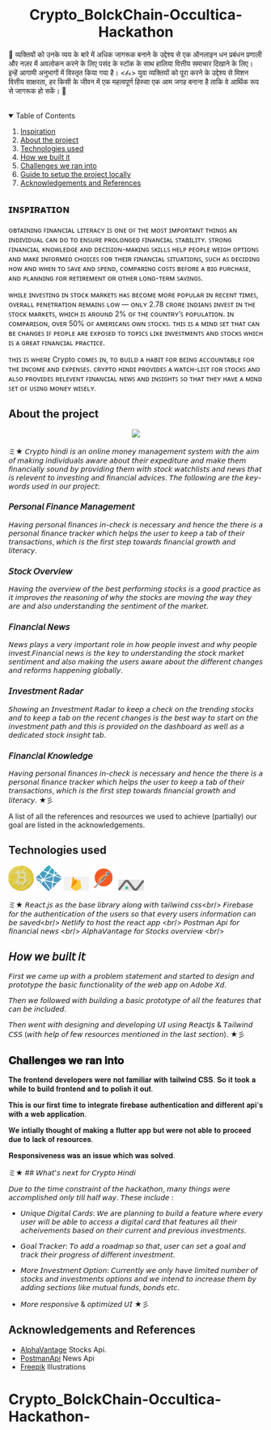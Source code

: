 <!-- PROJECT LOGO -->
<h1 align="center"> 
Crypto_BolckChain-Occultica-Hackathon </h1>

🎀  व्यक्तियों को उनके व्यय के बारे में अधिक जागरूक बनाने के उद्देश्य से एक ऑनलाइन धन प्रबंधन प्रणाली और नज़र में अवलोकन करने के लिए पसंद के स्टॉक के साथ हालिया वित्तीय समाचार दिखाने के लिए। इन्हें आगामी अनुभागों में विस्तृत किया गया है। <𝒷𝓇>
युवा व्यक्तियों को पूरा करने के उद्देश्य से मिशन वित्तीय साक्षरता, हर किसी के जीवन में एक महत्वपूर्ण हिस्सा एक आम जगह बनाना है ताकि वे आर्थिक रूप से जागरूक हो सकें।  🎀   

<br/>



<!-- TABLE OF CONTENTS -->
<details open="open">
  <summary>Table of Contents</summary>
  <ol>
    <li><a href="#inspiration">Inspiration</a></li>
    <li><a href="#about-the-project">About the project</a></li>
    <li><a href="#technologies-used">Technologies used</a></li>
    <li><a href="#how-we-built-it">How we built it</a></li>
    <li><a href="#challenges-we-ran-into">Challenges we ran into</a></li>
    <li><a href="#guide-to-setup-the-project-locally">Guide to setup the project locally</a></li>
    <li><a href="#acknowledgements-and-references">Acknowledgements and References</a></li>
  </ol>
</details>



## ɪɴꜱᴘɪʀᴀᴛɪᴏɴ
ᴏʙᴛᴀɪɴɪɴɢ ꜰɪɴᴀɴᴄɪᴀʟ ʟɪᴛᴇʀᴀᴄʏ ɪꜱ ᴏɴᴇ ᴏꜰ ᴛʜᴇ ᴍᴏꜱᴛ ɪᴍᴘᴏʀᴛᴀɴᴛ ᴛʜɪɴɢꜱ ᴀɴ ɪɴᴅɪᴠɪᴅᴜᴀʟ ᴄᴀɴ ᴅᴏ ᴛᴏ ᴇɴꜱᴜʀᴇ ᴘʀᴏʟᴏɴɢᴇᴅ ꜰɪɴᴀɴᴄɪᴀʟ ꜱᴛᴀʙɪʟɪᴛʏ. 
ꜱᴛʀᴏɴɢ ꜰɪɴᴀɴᴄɪᴀʟ ᴋɴᴏᴡʟᴇᴅɢᴇ ᴀɴᴅ ᴅᴇᴄɪꜱɪᴏɴ-ᴍᴀᴋɪɴɢ ꜱᴋɪʟʟꜱ ʜᴇʟᴘ ᴘᴇᴏᴘʟᴇ ᴡᴇɪɢʜ ᴏᴘᴛɪᴏɴꜱ ᴀɴᴅ ᴍᴀᴋᴇ ɪɴꜰᴏʀᴍᴇᴅ ᴄʜᴏɪᴄᴇꜱ ꜰᴏʀ ᴛʜᴇɪʀ ꜰɪɴᴀɴᴄɪᴀʟ ꜱɪᴛᴜᴀᴛɪᴏɴꜱ, ꜱᴜᴄʜ ᴀꜱ ᴅᴇᴄɪᴅɪɴɢ ʜᴏᴡ ᴀɴᴅ ᴡʜᴇɴ ᴛᴏ ꜱᴀᴠᴇ ᴀɴᴅ ꜱᴘᴇɴᴅ, ᴄᴏᴍᴘᴀʀɪɴɢ ᴄᴏꜱᴛꜱ ʙᴇꜰᴏʀᴇ ᴀ ʙɪɢ ᴘᴜʀᴄʜᴀꜱᴇ, ᴀɴᴅ ᴘʟᴀɴɴɪɴɢ ꜰᴏʀ ʀᴇᴛɪʀᴇᴍᴇɴᴛ ᴏʀ ᴏᴛʜᴇʀ ʟᴏɴɢ-ᴛᴇʀᴍ ꜱᴀᴠɪɴɢꜱ. 

ᴡʜɪʟᴇ ɪɴᴠᴇꜱᴛɪɴɢ ɪɴ ꜱᴛᴏᴄᴋ ᴍᴀʀᴋᴇᴛꜱ ʜᴀꜱ ʙᴇᴄᴏᴍᴇ ᴍᴏʀᴇ ᴘᴏᴘᴜʟᴀʀ ɪɴ ʀᴇᴄᴇɴᴛ ᴛɪᴍᴇꜱ, ᴏᴠᴇʀᴀʟʟ ᴘᴇɴᴇᴛʀᴀᴛɪᴏɴ ʀᴇᴍᴀɪɴꜱ ʟᴏᴡ — ᴏɴʟʏ 2.78 ᴄʀᴏʀᴇ ɪɴᴅɪᴀɴꜱ ɪɴᴠᴇꜱᴛ ɪɴ ᴛʜᴇ ꜱᴛᴏᴄᴋ ᴍᴀʀᴋᴇᴛꜱ, ᴡʜɪᴄʜ ɪꜱ ᴀʀᴏᴜɴᴅ 2% ᴏꜰ ᴛʜᴇ ᴄᴏᴜɴᴛʀʏ’ꜱ ᴘᴏᴘᴜʟᴀᴛɪᴏɴ. ɪɴ ᴄᴏᴍᴘᴀʀɪꜱᴏɴ, ᴏᴠᴇʀ 50% ᴏꜰ ᴀᴍᴇʀɪᴄᴀɴꜱ ᴏᴡɴ ꜱᴛᴏᴄᴋꜱ. ᴛʜɪꜱ ɪꜱ ᴀ ᴍɪɴᴅ ꜱᴇᴛ ᴛʜᴀᴛ ᴄᴀɴ ʙᴇ ᴄʜᴀɴɢᴇꜱ ɪꜰ ᴘᴇᴏᴘʟᴇ ᴀʀᴇ ᴇxᴘᴏꜱᴇᴅ ᴛᴏ ᴛᴏᴘɪᴄꜱ ʟɪᴋᴇ ɪɴᴠᴇꜱᴛᴍᴇɴᴛꜱ ᴀɴᴅ ꜱᴛᴏᴄᴋꜱ ᴡʜɪᴄʜ ɪꜱ ᴀ ɢʀᴇᴀᴛ ꜰɪɴᴀɴᴄɪᴀʟ ᴘʀᴀᴄᴛɪᴄᴇ. 

ᴛʜɪꜱ ɪꜱ ᴡʜᴇʀᴇ Crypto ᴄᴏᴍᴇꜱ ɪɴ, ᴛᴏ ʙᴜɪʟᴅ ᴀ ʜᴀʙɪᴛ ꜰᴏʀ ʙᴇɪɴɢ ᴀᴄᴄᴏᴜɴᴛᴀʙʟᴇ ꜰᴏʀ ᴛʜᴇ ɪɴᴄᴏᴍᴇ ᴀɴᴅ ᴇxᴘᴇɴꜱᴇꜱ.
ᴄʀʏᴘᴛᴏ ʜɪɴᴅɪ ᴘʀᴏᴠɪᴅᴇꜱ ᴀ ᴡᴀᴛᴄʜ-ʟɪꜱᴛ ꜰᴏʀ ꜱᴛᴏᴄᴋꜱ ᴀɴᴅ ᴀʟꜱᴏ ᴘʀᴏᴠɪᴅᴇꜱ ʀᴇʟᴇᴠᴇɴᴛ ꜰɪɴᴀɴᴄɪᴀʟ ɴᴇᴡꜱ ᴀɴᴅ ɪɴꜱɪɢʜᴛꜱ ꜱᴏ ᴛʜᴀᴛ ᴛʜᴇʏ ʜᴀᴠᴇ ᴀ ᴍɪɴᴅ ꜱᴇᴛ ᴏꜰ ᴜꜱɪɴɢ ᴍᴏɴᴇʏ ᴡɪꜱᴇʟʏ.

## About the project

<p align="center">
  <img src="src/Assets/img/readmeLaptop.png">
<p align="center">
    
ミ★ 𝘊𝘳𝘺𝘱𝘵𝘰 𝘩𝘪𝘯𝘥𝘪 𝘪𝘴 𝘢𝘯 𝘰𝘯𝘭𝘪𝘯𝘦 𝘮𝘰𝘯𝘦𝘺 𝘮𝘢𝘯𝘢𝘨𝘦𝘮𝘦𝘯𝘵 𝘴𝘺𝘴𝘵𝘦𝘮 𝘸𝘪𝘵𝘩 𝘵𝘩𝘦 𝘢𝘪𝘮 𝘰𝘧 𝘮𝘢𝘬𝘪𝘯𝘨 𝘪𝘯𝘥𝘪𝘷𝘪𝘥𝘶𝘢𝘭𝘴 𝘢𝘸𝘢𝘳𝘦 𝘢𝘣𝘰𝘶𝘵 𝘵𝘩𝘦𝘪𝘳 𝘦𝘹𝘱𝘦𝘥𝘪𝘵𝘶𝘳𝘦 𝘢𝘯𝘥 𝘮𝘢𝘬𝘦 𝘵𝘩𝘦𝘮 𝘧𝘪𝘯𝘢𝘯𝘤𝘪𝘢𝘭𝘭𝘺 𝘴𝘰𝘶𝘯𝘥 𝘣𝘺 𝘱𝘳𝘰𝘷𝘪𝘥𝘪𝘯𝘨 𝘵𝘩𝘦𝘮 𝘸𝘪𝘵𝘩 𝘴𝘵𝘰𝘤𝘬 𝘸𝘢𝘵𝘤𝘩𝘭𝘪𝘴𝘵𝘴 𝘢𝘯𝘥 𝘯𝘦𝘸𝘴 𝘵𝘩𝘢𝘵 𝘪𝘴 𝘳𝘦𝘭𝘦𝘷𝘦𝘯𝘵 𝘵𝘰 𝘪𝘯𝘷𝘦𝘴𝘵𝘪𝘯𝘨 𝘢𝘯𝘥 𝘧𝘪𝘯𝘢𝘯𝘤𝘪𝘢𝘭 𝘢𝘥𝘷𝘪𝘤𝘦𝘴. 𝘛𝘩𝘦 𝘧𝘰𝘭𝘭𝘰𝘸𝘪𝘯𝘨 𝘢𝘳𝘦 𝘵𝘩𝘦 𝘬𝘦𝘺-𝘸𝘰𝘳𝘥𝘴 𝘶𝘴𝘦𝘥 𝘪𝘯 𝘰𝘶𝘳 𝘱𝘳𝘰𝘫𝘦𝘤𝘵:

### 𝘗𝘦𝘳𝘴𝘰𝘯𝘢𝘭 𝘍𝘪𝘯𝘢𝘯𝘤𝘦 𝘔𝘢𝘯𝘢𝘨𝘦𝘮𝘦𝘯𝘵
𝘏𝘢𝘷𝘪𝘯𝘨 𝘱𝘦𝘳𝘴𝘰𝘯𝘢𝘭 𝘧𝘪𝘯𝘢𝘯𝘤𝘦𝘴 𝘪𝘯-𝘤𝘩𝘦𝘤𝘬 𝘪𝘴 𝘯𝘦𝘤𝘦𝘴𝘴𝘢𝘳𝘺 𝘢𝘯𝘥 𝘩𝘦𝘯𝘤𝘦 𝘵𝘩𝘦 𝘵𝘩𝘦𝘳𝘦 𝘪𝘴 𝘢 𝘱𝘦𝘳𝘴𝘰𝘯𝘢𝘭 𝘧𝘪𝘯𝘢𝘯𝘤𝘦 𝘵𝘳𝘢𝘤𝘬𝘦𝘳 𝘸𝘩𝘪𝘤𝘩 𝘩𝘦𝘭𝘱𝘴 𝘵𝘩𝘦 𝘶𝘴𝘦𝘳 𝘵𝘰 𝘬𝘦𝘦𝘱 𝘢 𝘵𝘢𝘣 𝘰𝘧 𝘵𝘩𝘦𝘪𝘳 𝘵𝘳𝘢𝘯𝘴𝘢𝘤𝘵𝘪𝘰𝘯𝘴, 𝘸𝘩𝘪𝘤𝘩 𝘪𝘴 𝘵𝘩𝘦 𝘧𝘪𝘳𝘴𝘵 𝘴𝘵𝘦𝘱 𝘵𝘰𝘸𝘢𝘳𝘥𝘴 𝘧𝘪𝘯𝘢𝘯𝘤𝘪𝘢𝘭 𝘨𝘳𝘰𝘸𝘵𝘩 𝘢𝘯𝘥 𝘭𝘪𝘵𝘦𝘳𝘢𝘤𝘺.
      
### 𝘚𝘵𝘰𝘤𝘬 𝘖𝘷𝘦𝘳𝘷𝘪𝘦𝘸
𝘏𝘢𝘷𝘪𝘯𝘨 𝘵𝘩𝘦 𝘰𝘷𝘦𝘳𝘷𝘪𝘦𝘸 𝘰𝘧 𝘵𝘩𝘦 𝘣𝘦𝘴𝘵 𝘱𝘦𝘳𝘧𝘰𝘳𝘮𝘪𝘯𝘨 𝘴𝘵𝘰𝘤𝘬𝘴 𝘪𝘴 𝘢 𝘨𝘰𝘰𝘥 𝘱𝘳𝘢𝘤𝘵𝘪𝘤𝘦 𝘢𝘴 𝘪𝘵 𝘪𝘮𝘱𝘳𝘰𝘷𝘦𝘴 𝘵𝘩𝘦 𝘳𝘦𝘢𝘴𝘰𝘯𝘪𝘯𝘨 𝘰𝘧 𝘸𝘩𝘺 𝘵𝘩𝘦 𝘴𝘵𝘰𝘤𝘬𝘴 𝘢𝘳𝘦 𝘮𝘰𝘷𝘪𝘯𝘨 𝘵𝘩𝘦 𝘸𝘢𝘺 𝘵𝘩𝘦𝘺 𝘢𝘳𝘦 𝘢𝘯𝘥 𝘢𝘭𝘴𝘰 𝘶𝘯𝘥𝘦𝘳𝘴𝘵𝘢𝘯𝘥𝘪𝘯𝘨 𝘵𝘩𝘦 𝘴𝘦𝘯𝘵𝘪𝘮𝘦𝘯𝘵 𝘰𝘧 𝘵𝘩𝘦 𝘮𝘢𝘳𝘬𝘦𝘵.
      
### 𝘍𝘪𝘯𝘢𝘯𝘤𝘪𝘢𝘭 𝘕𝘦𝘸𝘴
𝘕𝘦𝘸𝘴 𝘱𝘭𝘢𝘺𝘴 𝘢 𝘷𝘦𝘳𝘺 𝘪𝘮𝘱𝘰𝘳𝘵𝘢𝘯𝘵 𝘳𝘰𝘭𝘦 𝘪𝘯 𝘩𝘰𝘸 𝘱𝘦𝘰𝘱𝘭𝘦 𝘪𝘯𝘷𝘦𝘴𝘵 𝘢𝘯𝘥 𝘸𝘩𝘺 𝘱𝘦𝘰𝘱𝘭𝘦 𝘪𝘯𝘷𝘦𝘴𝘵.𝘍𝘪𝘯𝘢𝘯𝘤𝘪𝘢𝘭 𝘯𝘦𝘸𝘴 𝘪𝘴 𝘵𝘩𝘦 𝘬𝘦𝘺 𝘵𝘰 𝘶𝘯𝘥𝘦𝘳𝘴𝘵𝘢𝘯𝘥𝘪𝘯𝘨 𝘵𝘩𝘦 𝘴𝘵𝘰𝘤𝘬 𝘮𝘢𝘳𝘬𝘦𝘵 𝘴𝘦𝘯𝘵𝘪𝘮𝘦𝘯𝘵 𝘢𝘯𝘥 𝘢𝘭𝘴𝘰 𝘮𝘢𝘬𝘪𝘯𝘨 𝘵𝘩𝘦 𝘶𝘴𝘦𝘳𝘴 𝘢𝘸𝘢𝘳𝘦 𝘢𝘣𝘰𝘶𝘵 𝘵𝘩𝘦 𝘥𝘪𝘧𝘧𝘦𝘳𝘦𝘯𝘵 𝘤𝘩𝘢𝘯𝘨𝘦𝘴 𝘢𝘯𝘥 𝘳𝘦𝘧𝘰𝘳𝘮𝘴 𝘩𝘢𝘱𝘱𝘦𝘯𝘪𝘯𝘨 𝘨𝘭𝘰𝘣𝘢𝘭𝘭𝘺.
    
### 𝘐𝘯𝘷𝘦𝘴𝘵𝘮𝘦𝘯𝘵 𝘙𝘢𝘥𝘢𝘳
𝘚𝘩𝘰𝘸𝘪𝘯𝘨 𝘢𝘯 𝘐𝘯𝘷𝘦𝘴𝘵𝘮𝘦𝘯𝘵 𝘙𝘢𝘥𝘢𝘳 𝘵𝘰 𝘬𝘦𝘦𝘱 𝘢 𝘤𝘩𝘦𝘤𝘬 𝘰𝘯 𝘵𝘩𝘦 𝘵𝘳𝘦𝘯𝘥𝘪𝘯𝘨 𝘴𝘵𝘰𝘤𝘬𝘴 𝘢𝘯𝘥 𝘵𝘰 𝘬𝘦𝘦𝘱 𝘢 𝘵𝘢𝘣 𝘰𝘯 𝘵𝘩𝘦 𝘳𝘦𝘤𝘦𝘯𝘵 𝘤𝘩𝘢𝘯𝘨𝘦𝘴 𝘪𝘴 𝘵𝘩𝘦 𝘣𝘦𝘴𝘵 𝘸𝘢𝘺 𝘵𝘰 𝘴𝘵𝘢𝘳𝘵 𝘰𝘯 𝘵𝘩𝘦 𝘪𝘯𝘷𝘦𝘴𝘵𝘮𝘦𝘯𝘵 𝘱𝘢𝘵𝘩 𝘢𝘯𝘥 𝘵𝘩𝘪𝘴 𝘪𝘴 𝘱𝘳𝘰𝘷𝘪𝘥𝘦𝘥 𝘰𝘯 𝘵𝘩𝘦 𝘥𝘢𝘴𝘩𝘣𝘰𝘢𝘳𝘥 𝘢𝘴 𝘸𝘦𝘭𝘭 𝘢𝘴 𝘢 𝘥𝘦𝘥𝘪𝘤𝘢𝘵𝘦𝘥 𝘴𝘵𝘰𝘤𝘬 𝘪𝘯𝘴𝘪𝘨𝘩𝘵 𝘵𝘢𝘣.    

### 𝘍𝘪𝘯𝘢𝘯𝘤𝘪𝘢𝘭 𝘒𝘯𝘰𝘸𝘭𝘦𝘥𝘨𝘦
𝘏𝘢𝘷𝘪𝘯𝘨 𝘱𝘦𝘳𝘴𝘰𝘯𝘢𝘭 𝘧𝘪𝘯𝘢𝘯𝘤𝘦𝘴 𝘪𝘯-𝘤𝘩𝘦𝘤𝘬 𝘪𝘴 𝘯𝘦𝘤𝘦𝘴𝘴𝘢𝘳𝘺 𝘢𝘯𝘥 𝘩𝘦𝘯𝘤𝘦 𝘵𝘩𝘦 𝘵𝘩𝘦𝘳𝘦 𝘪𝘴 𝘢 𝘱𝘦𝘳𝘴𝘰𝘯𝘢𝘭 𝘧𝘪𝘯𝘢𝘯𝘤𝘦 𝘵𝘳𝘢𝘤𝘬𝘦𝘳 𝘸𝘩𝘪𝘤𝘩 𝘩𝘦𝘭𝘱𝘴 𝘵𝘩𝘦 𝘶𝘴𝘦𝘳 𝘵𝘰 𝘬𝘦𝘦𝘱 𝘢 𝘵𝘢𝘣 𝘰𝘧 𝘵𝘩𝘦𝘪𝘳 𝘵𝘳𝘢𝘯𝘴𝘢𝘤𝘵𝘪𝘰𝘯𝘴, 𝘸𝘩𝘪𝘤𝘩 𝘪𝘴 𝘵𝘩𝘦 𝘧𝘪𝘳𝘴𝘵 𝘴𝘵𝘦𝘱 𝘵𝘰𝘸𝘢𝘳𝘥𝘴 𝘧𝘪𝘯𝘢𝘯𝘤𝘪𝘢𝘭 𝘨𝘳𝘰𝘸𝘵𝘩 𝘢𝘯𝘥 𝘭𝘪𝘵𝘦𝘳𝘢𝘤𝘺. ★彡

A list of all the references and resources we used to achieve (partially) our goal are listed in the acknowledgements.
## Technologies used
    
<p align="center" float="left">
      
<a href="https://www.react.org/"><img src="src/Assets/img/react.png"  width="10%" height="10%"></a>
<a href="https://www.netlify.com/"><img src="src/Assets/img/netlify.png"  width="10%" height="10%"></a>
<a href="https://firebase.google.com/"><img src="src/Assets/img/firebase.png"  width="10%" height="10%"></a>
<a href="https://www.postman.com/product/api-repository/"><img src="src/Assets/img/postman.png"  width="10%" height="10%"></a>
<a href="https://www.alphavantage.co/"><img src="src/Assets/img/alphavantage.png"  width="10%" height="10%"></a>                                                                                                 
</p>

    
ミ★ 𝘙𝘦𝘢𝘤𝘵.𝘫𝘴 𝘢𝘴 𝘵𝘩𝘦 𝘣𝘢𝘴𝘦 𝘭𝘪𝘣𝘳𝘢𝘳𝘺 𝘢𝘭𝘰𝘯𝘨 𝘸𝘪𝘵𝘩 𝘵𝘢𝘪𝘭𝘸𝘪𝘯𝘥 𝘤𝘴𝘴<𝘣𝘳/>
𝘍𝘪𝘳𝘦𝘣𝘢𝘴𝘦 𝘧𝘰𝘳 𝘵𝘩𝘦 𝘢𝘶𝘵𝘩𝘦𝘯𝘵𝘪𝘤𝘢𝘵𝘪𝘰𝘯 𝘰𝘧 𝘵𝘩𝘦 𝘶𝘴𝘦𝘳𝘴 𝘴𝘰 𝘵𝘩𝘢𝘵 𝘦𝘷𝘦𝘳𝘺 𝘶𝘴𝘦𝘳𝘴 𝘪𝘯𝘧𝘰𝘳𝘮𝘢𝘵𝘪𝘰𝘯 𝘤𝘢𝘯 𝘣𝘦 𝘴𝘢𝘷𝘦𝘥<𝘣𝘳/>
𝘕𝘦𝘵𝘭𝘪𝘧𝘺 𝘵𝘰 𝘩𝘰𝘴𝘵 𝘵𝘩𝘦 𝘳𝘦𝘢𝘤𝘵 𝘢𝘱𝘱 <𝘣𝘳/>
𝘗𝘰𝘴𝘵𝘮𝘢𝘯 𝘈𝘱𝘪 𝘧𝘰𝘳 𝘧𝘪𝘯𝘢𝘯𝘤𝘪𝘢𝘭 𝘯𝘦𝘸𝘴 <𝘣𝘳/>
𝘈𝘭𝘱𝘩𝘢𝘝𝘢𝘯𝘵𝘢𝘨𝘦 𝘧𝘰𝘳 𝘚𝘵𝘰𝘤𝘬𝘴 𝘰𝘷𝘦𝘳𝘷𝘪𝘦𝘸 <𝘣𝘳/>


## 𝘏𝘰𝘸 𝘸𝘦 𝘣𝘶𝘪𝘭𝘵 𝘪𝘵

𝘍𝘪𝘳𝘴𝘵 𝘸𝘦 𝘤𝘢𝘮𝘦 𝘶𝘱 𝘸𝘪𝘵𝘩 𝘢 𝘱𝘳𝘰𝘣𝘭𝘦𝘮 𝘴𝘵𝘢𝘵𝘦𝘮𝘦𝘯𝘵 𝘢𝘯𝘥 𝘴𝘵𝘢𝘳𝘵𝘦𝘥 𝘵𝘰 𝘥𝘦𝘴𝘪𝘨𝘯 𝘢𝘯𝘥 𝘱𝘳𝘰𝘵𝘰𝘵𝘺𝘱𝘦 𝘵𝘩𝘦 𝘣𝘢𝘴𝘪𝘤 𝘧𝘶𝘯𝘤𝘵𝘪𝘰𝘯𝘢𝘭𝘪𝘵𝘺 𝘰𝘧 𝘵𝘩𝘦 𝘸𝘦𝘣 𝘢𝘱𝘱 𝘰𝘯 𝘈𝘥𝘰𝘣𝘦 𝘟𝘥.

𝘛𝘩𝘦𝘯 𝘸𝘦 𝘧𝘰𝘭𝘭𝘰𝘸𝘦𝘥 𝘸𝘪𝘵𝘩 𝘣𝘶𝘪𝘭𝘥𝘪𝘯𝘨 𝘢 𝘣𝘢𝘴𝘪𝘤 𝘱𝘳𝘰𝘵𝘰𝘵𝘺𝘱𝘦 𝘰𝘧 𝘢𝘭𝘭 𝘵𝘩𝘦 𝘧𝘦𝘢𝘵𝘶𝘳𝘦𝘴 𝘵𝘩𝘢𝘵 𝘤𝘢𝘯 𝘣𝘦 𝘪𝘯𝘤𝘭𝘶𝘥𝘦𝘥. 

𝘛𝘩𝘦𝘯 𝘸𝘦𝘯𝘵 𝘸𝘪𝘵𝘩 𝘥𝘦𝘴𝘪𝘨𝘯𝘪𝘯𝘨 𝘢𝘯𝘥 𝘥𝘦𝘷𝘦𝘭𝘰𝘱𝘪𝘯𝘨 𝘜𝘐 𝘶𝘴𝘪𝘯𝘨 𝘙𝘦𝘢𝘤𝘵𝘑𝘴 & 𝘛𝘢𝘪𝘭𝘸𝘪𝘯𝘥 𝘊𝘚𝘚 (𝘸𝘪𝘵𝘩 𝘩𝘦𝘭𝘱 𝘰𝘧 𝘧𝘦𝘸 𝘳𝘦𝘴𝘰𝘶𝘳𝘤𝘦𝘴 𝘮𝘦𝘯𝘵𝘪𝘰𝘯𝘦𝘥 𝘪𝘯 𝘵𝘩𝘦 𝘭𝘢𝘴𝘵 𝘴𝘦𝘤𝘵𝘪𝘰𝘯). ★彡


## 𝐂𝐡𝐚𝐥𝐥𝐞𝐧𝐠𝐞𝐬 𝐰𝐞 𝐫𝐚𝐧 𝐢𝐧𝐭𝐨

𝐓𝐡𝐞 𝐟𝐫𝐨𝐧𝐭𝐞𝐧𝐝 𝐝𝐞𝐯𝐞𝐥𝐨𝐩𝐞𝐫𝐬 𝐰𝐞𝐫𝐞 𝐧𝐨𝐭 𝐟𝐚𝐦𝐢𝐥𝐢𝐚𝐫 𝐰𝐢𝐭𝐡 𝐭𝐚𝐢𝐥𝐰𝐢𝐧𝐝 𝐂𝐒𝐒. 𝐒𝐨 𝐢𝐭 𝐭𝐨𝐨𝐤 𝐚 𝐰𝐡𝐢𝐥𝐞 𝐭𝐨 𝐛𝐮𝐢𝐥𝐝 𝐟𝐫𝐨𝐧𝐭𝐞𝐧𝐝 𝐚𝐧𝐝 𝐭𝐨 𝐩𝐨𝐥𝐢𝐬𝐡 𝐢𝐭 𝐨𝐮𝐭.

𝐓𝐡𝐢𝐬 𝐢𝐬 𝐨𝐮𝐫 𝐟𝐢𝐫𝐬𝐭 𝐭𝐢𝐦𝐞 𝐭𝐨 𝐢𝐧𝐭𝐞𝐠𝐫𝐚𝐭𝐞 𝐟𝐢𝐫𝐞𝐛𝐚𝐬𝐞 𝐚𝐮𝐭𝐡𝐞𝐧𝐭𝐢𝐜𝐚𝐭𝐢𝐨𝐧 𝐚𝐧𝐝 𝐝𝐢𝐟𝐟𝐞𝐫𝐞𝐧𝐭 𝐚𝐩𝐢'𝐬 𝐰𝐢𝐭𝐡 𝐚 𝐰𝐞𝐛 𝐚𝐩𝐩𝐥𝐢𝐜𝐚𝐭𝐢𝐨𝐧.

𝐖𝐞 𝐢𝐧𝐭𝐢𝐚𝐥𝐥𝐲 𝐭𝐡𝐨𝐮𝐠𝐡𝐭 𝐨𝐟 𝐦𝐚𝐤𝐢𝐧𝐠 𝐚 𝐟𝐥𝐮𝐭𝐭𝐞𝐫 𝐚𝐩𝐩 𝐛𝐮𝐭 𝐰𝐞𝐫𝐞 𝐧𝐨𝐭 𝐚𝐛𝐥𝐞 𝐭𝐨 𝐩𝐫𝐨𝐜𝐞𝐞𝐝 𝐝𝐮𝐞 𝐭𝐨 𝐥𝐚𝐜𝐤 𝐨𝐟 𝐫𝐞𝐬𝐨𝐮𝐫𝐜𝐞𝐬.

𝐑𝐞𝐬𝐩𝐨𝐧𝐬𝐢𝐯𝐞𝐧𝐞𝐬𝐬 𝐰𝐚𝐬 𝐚𝐧 𝐢𝐬𝐬𝐮𝐞 𝐰𝐡𝐢𝐜𝐡 𝐰𝐚𝐬 𝐬𝐨𝐥𝐯𝐞𝐝.


ミ★ ## 𝘞𝘩𝘢𝘵'𝘴 𝘯𝘦𝘹𝘵 𝘧𝘰𝘳 𝘊𝘳𝘺𝘱𝘵𝘰 𝘏𝘪𝘯𝘥𝘪

𝘋𝘶𝘦 𝘵𝘰 𝘵𝘩𝘦 𝘵𝘪𝘮𝘦 𝘤𝘰𝘯𝘴𝘵𝘳𝘢𝘪𝘯𝘵 𝘰𝘧 𝘵𝘩𝘦 𝘩𝘢𝘤𝘬𝘢𝘵𝘩𝘰𝘯, 𝘮𝘢𝘯𝘺 𝘵𝘩𝘪𝘯𝘨𝘴 𝘸𝘦𝘳𝘦 𝘢𝘤𝘤𝘰𝘮𝘱𝘭𝘪𝘴𝘩𝘦𝘥 𝘰𝘯𝘭𝘺 𝘵𝘪𝘭𝘭 𝘩𝘢𝘭𝘧 𝘸𝘢𝘺. 𝘛𝘩𝘦𝘴𝘦 𝘪𝘯𝘤𝘭𝘶𝘥𝘦 :

- 𝘜𝘯𝘪𝘲𝘶𝘦 𝘋𝘪𝘨𝘪𝘵𝘢𝘭 𝘊𝘢𝘳𝘥𝘴: 𝘞𝘦 𝘢𝘳𝘦 𝘱𝘭𝘢𝘯𝘯𝘪𝘯𝘨 𝘵𝘰 𝘣𝘶𝘪𝘭𝘥 𝘢 𝘧𝘦𝘢𝘵𝘶𝘳𝘦 𝘸𝘩𝘦𝘳𝘦 𝘦𝘷𝘦𝘳𝘺 𝘶𝘴𝘦𝘳 𝘸𝘪𝘭𝘭 𝘣𝘦 𝘢𝘣𝘭𝘦 𝘵𝘰 𝘢𝘤𝘤𝘦𝘴𝘴 𝘢 𝘥𝘪𝘨𝘪𝘵𝘢𝘭 𝘤𝘢𝘳𝘥 𝘵𝘩𝘢𝘵 𝘧𝘦𝘢𝘵𝘶𝘳𝘦𝘴 𝘢𝘭𝘭 𝘵𝘩𝘦𝘪𝘳 𝘢𝘤𝘩𝘦𝘪𝘷𝘦𝘮𝘦𝘯𝘵𝘴
 𝘣𝘢𝘴𝘦𝘥 𝘰𝘯 𝘵𝘩𝘦𝘪𝘳 𝘤𝘶𝘳𝘳𝘦𝘯𝘵 𝘢𝘯𝘥 𝘱𝘳𝘦𝘷𝘪𝘰𝘶𝘴 𝘪𝘯𝘷𝘦𝘴𝘵𝘮𝘦𝘯𝘵𝘴.

- 𝘎𝘰𝘢𝘭 𝘛𝘳𝘢𝘤𝘬𝘦𝘳: 𝘛𝘰 𝘢𝘥𝘥 𝘢 𝘳𝘰𝘢𝘥𝘮𝘢𝘱 𝘴𝘰 𝘵𝘩𝘢𝘵, 𝘶𝘴𝘦𝘳 𝘤𝘢𝘯 𝘴𝘦𝘵 𝘢 𝘨𝘰𝘢𝘭 𝘢𝘯𝘥 𝘵𝘳𝘢𝘤𝘬 𝘵𝘩𝘦𝘪𝘳 𝘱𝘳𝘰𝘨𝘳𝘦𝘴𝘴 𝘰𝘧 𝘥𝘪𝘧𝘧𝘦𝘳𝘦𝘯𝘵 𝘪𝘯𝘷𝘦𝘴𝘵𝘮𝘦𝘯𝘵.

- 𝘔𝘰𝘳𝘦 𝘐𝘯𝘷𝘦𝘴𝘵𝘮𝘦𝘯𝘵 𝘖𝘱𝘵𝘪𝘰𝘯: 𝘊𝘶𝘳𝘳𝘦𝘯𝘵𝘭𝘺 𝘸𝘦 𝘰𝘯𝘭𝘺 𝘩𝘢𝘷𝘦 𝘭𝘪𝘮𝘪𝘵𝘦𝘥 𝘯𝘶𝘮𝘣𝘦𝘳 𝘰𝘧 𝘴𝘵𝘰𝘤𝘬𝘴 𝘢𝘯𝘥 𝘪𝘯𝘷𝘦𝘴𝘵𝘮𝘦𝘯𝘵𝘴 𝘰𝘱𝘵𝘪𝘰𝘯𝘴 𝘢𝘯𝘥 𝘸𝘦 𝘪𝘯𝘵𝘦𝘯𝘥 𝘵𝘰 𝘪𝘯𝘤𝘳𝘦𝘢𝘴𝘦 𝘵𝘩𝘦𝘮 𝘣𝘺 𝘢𝘥𝘥𝘪𝘯𝘨 𝘴𝘦𝘤𝘵𝘪𝘰𝘯𝘴 𝘭𝘪𝘬𝘦 𝘮𝘶𝘵𝘶𝘢𝘭 𝘧𝘶𝘯𝘥𝘴, 𝘣𝘰𝘯𝘥𝘴 𝘦𝘵𝘤. 

- 𝘔𝘰𝘳𝘦 𝘳𝘦𝘴𝘱𝘰𝘯𝘴𝘪𝘷𝘦 & 𝘰𝘱𝘵𝘪𝘮𝘪𝘻𝘦𝘥 𝘜𝘐 ★彡




## Acknowledgements and References
* [AlphaVantage](https://www.alphavantage.co/) Stocks Api.
* [PostmanApi](https://www.postman.com/product/api-repository/) News Api
* [Freepik](https://www.freepik.com/) Illustrations

# Crypto_BolckChain-Occultica-Hackathon-

